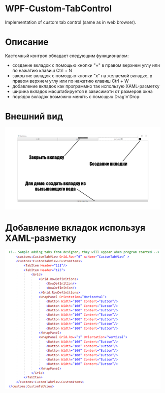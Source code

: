 # WPF-Custom-TabControl
Implementation of custom tab control (same as in web browser).
# Описание
Кастомный контрол обладает следующим функционалом:
 - создание вкладок с помощью кнопки "+" в правом верхнем углу или по нажатию клавиш Ctrl + N
 - закрытие вкладок с помощью кнопки "x" на желаемой вкладке, в правом верхнем углу или по нажатию клавиш Ctrl + W
 - добавление вкладок как программно так использую XAML-разметку
 - ширина вкладок масштабируется в зависимоти от размеров окна
 - порядок вкладок возможно менять с помощью Drag'n'Drop

# Внешний вид
![alt text](https://github.com/SLengo/WPF-Custom-TabControl/blob/master/demoimage/1.png?raw=true)

# Добавление вкладок используя XAML-разметку
![alt text](https://github.com/SLengo/WPF-Custom-TabControl/blob/master/demoimage/2.PNG?raw=true)
